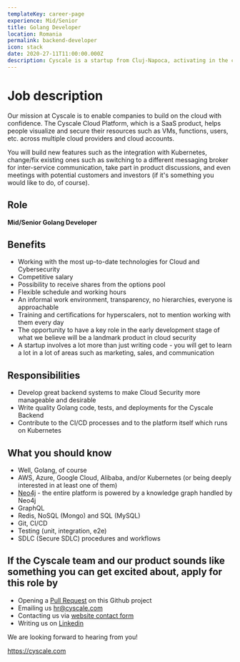 ```yaml
---
templateKey: career-page
experience: Mid/Senior
title: Golang Developer
location: Romania
permalink: backend-developer
icon: stack
date: 2020-27-11T11:00:00.000Z
description: Cyscale is a startup from Cluj-Napoca, activating in the cloud cybersecurity industry. We are looking for an experienced backend developer.
---
```


# Job description

Our mission at Cyscale is to enable companies to build on the cloud with confidence. The Cyscale Cloud Platform, which is a SaaS product, helps people visualize and secure their resources such as VMs, functions, users, etc. across multiple cloud providers and cloud accounts.

You will build new features such as the integration with Kubernetes, change/fix existing ones such as switching to a different messaging broker for inter-service communication, take part in product discussions, and even meetings with potential customers and investors (if it's something you would like to do, of course).

## Role

**Mid/Senior Golang Developer**

## Benefits

-   Working with the most up-to-date technologies for Cloud and Cybersecurity
-   Competitive salary
-   Possibility to receive shares from the options pool
-   Flexible schedule and working hours
-   An informal work environment, transparency, no hierarchies, everyone is approachable
-   Training and certifications for hyperscalers, not to mention working with them every day
-   The opportunity to have a key role in the early development stage of what we believe will be a landmark product in cloud security
-   A startup involves a lot more than just writing code - you will get to learn a lot in a lot of areas such as marketing, sales, and communication

## Responsibilities

-   Develop great backend systems to make Cloud Security more manageable and desirable
-   Write quality Golang code, tests, and deployments for the Cyscale Backend
-   Contribute to the CI/CD processes and to the platform itself which runs on Kubernetes

## What you should know

-   Well, Golang, of course
-   AWS, Azure, Google Cloud, Alibaba, and/or Kubernetes (or being deeply interested in at least one of them)
-   [Neo4j](https://neo4j.com/docs/getting-started/current/) - the entire platform is powered by a knowledge graph handled by Neo4j
-   GraphQL
-   Redis, NoSQL (Mongo) and SQL (MySQL)
-   Git, CI/CD
-   Testing (unit, integration, e2e)
-   SDLC (Secure SDLC) procedures and workflows

## If the Cyscale team and our product sounds like something you can get excited about, apply for this role by

-   Opening a [Pull Request](https://github.com/cyscale/careers/pulls) on this Github project
-   Emailing us [hr@cyscale.com](mailto:hr@cyscale.com)
-   Contacting us via [website contact form](https://cyscale.com/contact)
-   Writing us on [Linkedin](https://www.linkedin.com/company/cyscale)

We are looking forward to hearing from you!

https://cyscale.com
